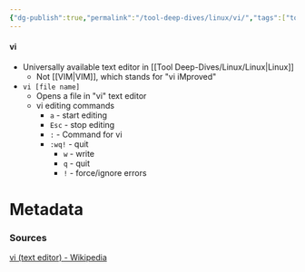 ```yaml
---
{"dg-publish":true,"permalink":"/tool-deep-dives/linux/vi/","tags":["tools_linux"]}
---
```


#### vi
- Universally available text editor in [[Tool Deep-Dives/Linux/Linux\|Linux]]
	- Not [[VIM\|VIM]], which stands for "vi iMproved"
- `vi [file name]`
	- Opens a file in "vi" text editor
	- vi editing commands
	    - `a` - start editing
	    - `Esc` - stop editing
	    - `:` - Command for vi
	    - `:wq!` - quit
	        - `w` - write
	        - `q` - quit
	        - `!` - force/ignore errors






# Metadata

### Sources
[vi (text editor) - Wikipedia](https://en.wikipedia.org/wiki/Vi_(text_editor))